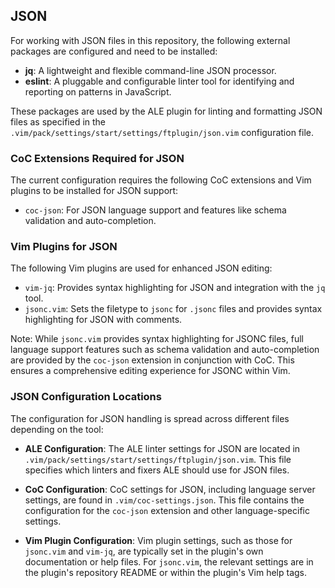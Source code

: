 ## JSON

For working with JSON files in this repository, the following external
packages are configured and need to be installed:

- **jq**: A lightweight and flexible command-line JSON processor.
- **eslint**: A pluggable and configurable linter tool for identifying and reporting on patterns in JavaScript.

These packages are used by the ALE plugin for linting and formatting JSON
files as specified in the
`.vim/pack/settings/start/settings/ftplugin/json.vim` configuration file.

### CoC Extensions Required for JSON

The current configuration requires the following CoC extensions and Vim
plugins to be installed for JSON support:

- `coc-json`: For JSON language support and features like schema validation and auto-completion.

### Vim Plugins for JSON

The following Vim plugins are used for enhanced JSON editing:

- `vim-jq`: Provides syntax highlighting for JSON and integration with the `jq` tool.
- `jsonc.vim`: Sets the filetype to `jsonc` for `.jsonc` files and provides syntax highlighting for JSON with comments.

Note: While `jsonc.vim` provides syntax highlighting for JSONC files, full
language support features such as schema validation and auto-completion are
provided by the `coc-json` extension in conjunction with CoC. This ensures
a comprehensive editing experience for JSONC within Vim.

### JSON Configuration Locations

The configuration for JSON handling is spread across different files depending
on the tool:

- **ALE Configuration**: The ALE linter settings for JSON are located in
    `.vim/pack/settings/start/settings/ftplugin/json.vim`. This file specifies
    which linters and fixers ALE should use for JSON files.

- **CoC Configuration**: CoC settings for JSON, including language server
    settings, are found in `.vim/coc-settings.json`. This file contains the
    configuration for the `coc-json` extension and other language-specific
    settings.

- **Vim Plugin Configuration**: Vim plugin settings, such as those for
    `jsonc.vim` and `vim-jq`, are typically set in the plugin's own
    documentation or help files. For `jsonc.vim`, the relevant settings are in
    the plugin's repository README or within the plugin's Vim help tags.
